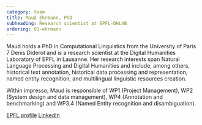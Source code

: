 ```yaml
---
category: team
title: Maud Ehrmann, PhD
subheading: Research scientist at EPFL-DHLAB
ordering: 01-ehrmann
---
```


Maud holds a PhD in Computational Linguistics from the University of Paris 7 Denis Diderot and is a research scientist at the Digital Humanities Laboratory of EPFL in Lausanne. Her research interests span Natural Language Processing and Digital Humanities and include, among others, historical text annotation, historical data processing and representation, named entity recognition, and multilingual linguistic resources creation.


Within impresso, Maud is responsible of WP1 (Project Management), WP2 (System design and data management), WP4 (Annotation and benchmarking) and WP3.4 (Named Entity recognition and disambiguation).

[EPFL profile](https://people.epfl.ch/maud.ehrmann?lang=en) [LinkedIn](https://www.linkedin.com/in/maudehrmann)